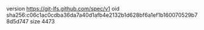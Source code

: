 version https://git-lfs.github.com/spec/v1
oid sha256:c06c1ac0cdba36da7a40d1afb4e2132b1d628bf6a1ef1b160070529b78d5d747
size 4473
